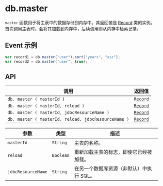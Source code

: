 # db.master

`master` 函数用于将主表中的数据存储到内存中。其返回值是 [Record](record.md) 类的实例。首次调用主表时，会将其加载到内存中，后续调用则从内存中检索记录。

## Event 示例

```javascript
var record1 = db.master("user").sort("years", "asc");
var record2 = db.master("user", true);
```

## API

| 调用 | 返回值 |
|---|---|
| `db. master ( masterId )` | [`Record`](record.md) |
| `db. master ( masterId, reload )` | [`Record`](record.md) |
| `db. master ( masterId, jdbcResourceName )` | [`Record`](record.md) |
| `db. master ( masterId, reload, jdbcResourceName )` | [`Record`](record.md) |

| 参数 | 类型 | 描述 |
|---|---|---|
| `masterId` | `String` | 主表的名称。 |
| `reload` | `Boolean` | 重新加载主表的标志，即使它已经被加载。 |
| `jdbcResourceName` | `String` | 在另一个数据库资源（非默认）中执行 SQL。 |